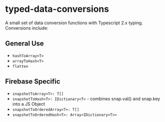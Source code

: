 # typed-data-conversions

A small set of data conversion functions with Typescript 2.x typing. Conversions include:

## General Use
- `hashToArray<T>`
- `arrayToHash<T>`
- `flatten`

## Firebase Specific
- `snapshotToArray<T>: T[]`
- `snapshotToHash<T>: IDictionary<T>` - combines snap.val() and snap.key into a JS Object
- `snapshotToOrderedArray<T>: T[]`
- `snapshotToOrderedHash<T>: Array<IDictionary<T>>`
